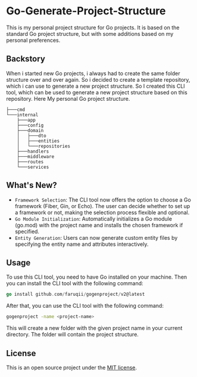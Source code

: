 # Go-Generate-Project-Structure

This is my personal project structure for Go projects. It is based on the standard Go project structure, but with some additions based on my personal preferences.

## Backstory

When i started new Go projects, i always had to create the same folder structure over and over again. So i decided to create a template repository, which i can use to generate a new project structure. So I created this CLI tool, which can be used to generate a new project structure based on this repository.
Here My personal Go project structure.
```
├───cmd
└───internal
    ├───app
    ├───config
    ├───domain
    │   ├───dto
    │   ├───entities
    │   └───repositories
    ├───handlers
    ├───middleware
    ├───routes
    └───services
```

## What's New?
- `Framework Selection`: The CLI tool now offers the option to choose a Go framework (Fiber, Gin, or Echo). The user can decide whether to set up a framework or not, making the selection process flexible and optional.
- `Go Module Initialization`: Automatically initializes a Go module (go.mod) with the project name and installs the chosen framework if specified.
- `Entity Generation`: Users can now generate custom entity files by specifying the entity name and attributes interactively.


## Usage

To use this CLI tool, you need to have Go installed on your machine. Then you can install the CLI tool with the following command:

```go
go install github.com/faruqii/gogenproject/v2@latest
```

After that, you can use the CLI tool with the following command:

```bash
gogenproject -name <project-name>
```

This will create a new folder with the given project name in your current directory. The folder will contain the project structure.

## License

This is an open source project under the [MIT license](https://opensource.org/licenses/MIT).